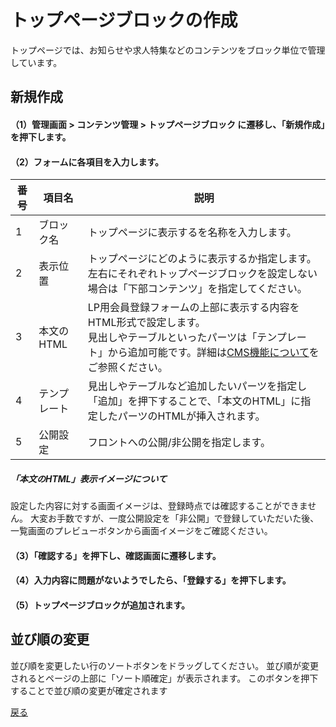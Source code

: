 # トップページブロックの作成
トップページでは、お知らせや求人特集などのコンテンツをブロック単位で管理しています。
<!-- 画像-->

## 新規作成

#### （1）管理画面 > コンテンツ管理 > トップページブロック に遷移し、「新規作成」を押下します。
<!-- 画像-->

#### （2）フォームに各項目を入力します。
<!-- 画像-->

番号 | 項目名 | 説明
------------- | ------------- | ------------- |  
1 | ブロック名 | トップページに表示するを名称を入力します。
2 | 表示位置 | トップページにどのように表示するか指定します。<br>左右にそれぞれトップページブロックを設定しない場合は「下部コンテンツ」を指定してください。
3 | 本文のHTML | LP用会員登録フォームの上部に表示する内容をHTML形式で設定します。<br>見出しやテーブルといったパーツは「テンプレート」から追加可能です。詳細は[CMS機能について](https://github.com/e2info/hrdeli-docs/manual/cms_images.md)をご参照ください。
4 | テンプレート | 見出しやテーブルなど追加したいパーツを指定し「追加」を押下することで、「本文のHTML」に指定したパーツのHTMLが挿入されます。
5 | 公開設定 | フロントへの公開/非公開を指定します。

##### 「本文のHTML」表示イメージについて
設定した内容に対する画面イメージは、登録時点では確認することができません。
大変お手数ですが、一度公開設定を「非公開」で登録していただいた後、一覧画面のプレビューボタンから画面イメージをご確認ください。
<!-- 画像-->

#### （3）「確認する」を押下し、確認画面に遷移します。
<!-- 画像-->

#### （4）入力内容に問題がないようでしたら、「登録する」を押下します。
<!-- 画像-->

#### （5）トップページブロックが追加されます。
<!-- 画像-->

## 並び順の変更
並び順を変更したい行のソートボタン<!-- 画像-->をドラッグしてください。
並び順が変更されるとページの上部に「ソート順確定」が表示されます。
このボタンを押下することで並び順の変更が確定されます
<!-- 画像-->


[戻る](https://e2info.github.io/hrdeli-docs/)
